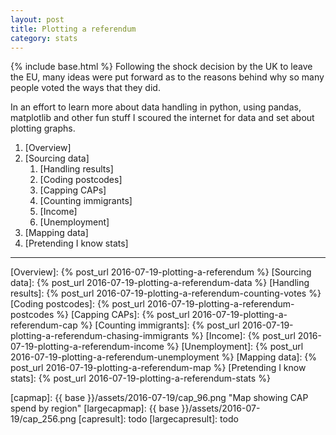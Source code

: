 ```yaml
---
layout: post
title: Plotting a referendum
category: stats
---
```

{% include base.html %}
Following the shock decision by the UK to leave the EU, many ideas were put 
forward as to the reasons behind why so many people voted the ways that they 
did. 

In an effort to learn more about data handling in python, using pandas, 
matplotlib and other fun stuff I scoured the internet for data and set about 
plotting graphs. 

1. [Overview] 
1. [Sourcing data]
    1. [Handling results]
    1. [Coding postcodes]
    1. [Capping CAPs]
    1. [Counting immigrants]
    1. [Income]
    1. [Unemployment]
1. [Mapping data]
1. [Pretending I know stats]

---


[Overview]: {% post_url 2016-07-19-plotting-a-referendum %}
[Sourcing data]: {% post_url 2016-07-19-plotting-a-referendum-data %}
[Handling results]: {% post_url 2016-07-19-plotting-a-referendum-counting-votes %}
[Coding postcodes]: {% post_url 2016-07-19-plotting-a-referendum-postcodes %}
[Capping CAPs]: {% post_url 2016-07-19-plotting-a-referendum-cap %}
[Counting immigrants]: {% post_url 2016-07-19-plotting-a-referendum-chasing-immigrants %}
[Income]: {% post_url 2016-07-19-plotting-a-referendum-income %}
[Unemployment]: {% post_url 2016-07-19-plotting-a-referendum-unemployment %}
[Mapping data]: {% post_url 2016-07-19-plotting-a-referendum-map %}
[Pretending I know stats]:  {% post_url 2016-07-19-plotting-a-referendum-stats %}

[capmap]: {{ base }}/assets/2016-07-19/cap_96.png "Map showing CAP spend by region"
[largecapmap]: {{ base }}/assets/2016-07-19/cap_256.png
[capresult]: todo
[largecapresult]: todo

[esif letter]: https://www.gov.uk/government/publications/eu-structural-funds-uk-allocations-2014-to-2020